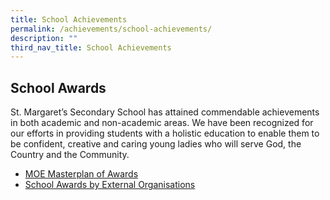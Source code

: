 ```yaml
---
title: School Achievements
permalink: /achievements/school-achievements/
description: ""
third_nav_title: School Achievements
---
```

School Awards
-------------

St. Margaret’s Secondary School has attained commendable achievements in both academic and non-academic areas. We have been recognized for our efforts in providing students with a holistic education to enable them to be confident, creative and caring young ladies who will serve God, the Country and the Community.

*   [MOE Masterplan of Awards](/achievements/school-achievements/moe-masterplan-of-awards)
*   [School Awards by External Organisations](/achievements/school-achievements/school-awards-by-external-organisations)